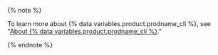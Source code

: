 {% note %}

To learn more about {% data variables.product.prodname_cli %}, see "[About {% data variables.product.prodname_cli %}](/github-cli/github-cli/about-github-cli)."

{% endnote %}